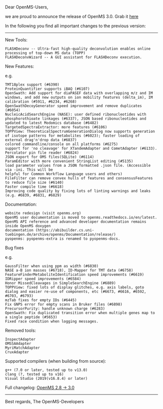 Dear OpenMS-Users,

we are proud to announce the release of OpenMS 3.0. Grab it <a href="https://abibuilder.cs.uni-tuebingen.de/archive/openms/OpenMSInstaller/release/3.0">here</a>

In the following you find all important changes to the previous version:

------------------------------------------------------------------------------------------

New Tools:

    FLASHDeconv -- Ultra-fast high-quality deconvolution enables online processing of top-down MS data (TOPP)
    FLASHDeconvWizard -- A GUI assistant for FLASHDeconv execution.

New Features:

e.g.

    TMT18plex support (#6390)
    ProteinQuantifier supports iBAQ (#6107)
    OpenSwath: Add support for diaPASEF data with overlapping m/z and IM windows, and add new outputs on ion mobility features (delta_im), IM calibration (#5911, #6234, #6268)
    OpenSwathDecoyGenerator speed improvement and remove duplicates (#6054)
    NucleicAcidSearchEngine (NASE): user defined ribonucleotides with phosphorothioate linkages (#6337), JSON based ribonucleotides and updated to latest Modomics database (#6482)
    TargetedSpectraExtractor: more features (#6106)
    TOPPView: TheoreticalSpectrumGenerationDialog now supports generation of isotope patterns for metabolites (#6023); faster loading of external drag'n'drop data (#6837)
    colored commandline/console on all platforms (#6275)
    support for 'no cleavage' for XTandemAdapter and CometAdapter (#6133).
    Percolator pin file reader (#6824)
    JSON export for OMS files(SQLite) (#6114)
    ParamEditor with more convenient StringList editing (#5135)
    load parameter values from a JSON formatted .json file. (Accessible via -ini. This will be
    helpful for Common Workflow Language users and others)
    FileFilter can remove convex hulls of features and consensusFeatures to reduce file size (#6140)
    Faster compile time (#6618)
    Improving code quality by fixing lots of linting warnings and leaks (e.g. #6839, #6831, #6829)

Documentation:

    website redesign (visit openms.org)
    OpenMS user documentation is moved to openms.readthedocs.io/en/latest.
    OpenMS API reference and advanced developer documentation remains inside OpenMS doxygen
    documentation (https://abibuilder.cs.uni-tuebingen.de/archive/openms/Documentation/release/)
    pyopenms: pyopenms-extra is renamed to pyopenms-docs.

Bug fixes

e.g.

    GaussFilter when using ppm as width (#6830)
    NASE a-B ion masses (#6718), ID-Mapper for TMT data (#6758)
    FeatureFinderMetaboliteIdentification speed improvements (#6619)
    IDRipper speed improvements (#6584)
    Honor MissedCleavages in SimpleSearchEngine (#6889)
    TOPPView: fixed lots of display glitches, e.g. axis labels, goto dialog and easier re-use of components, etc (#6673, #6616, #6592, #6703, #6793)
    mzTab fixes for empty IDs (#6445)
    Fix GNPS error for empty scans in Bruker files (#6898)
    PrecursorPurity: handle unknown charge (#6283)
    OpenSwath: Fix duplicated transition error when multiple genes map to a single peptide (#5653)
    Fixed race condition when logging messages.

Removed tools:

    InspectAdapter
    OMSSAAdapter
    MyriMatchAdapter
    CruxAdapter

Supported compilers (when building from source):

    g++ (7.0 or later, tested up to v13.0)
    clang (?, tested up to v16)
    Visual Studio (2019(v16.8.4) or later)

Full changelog: [OpenMS 2.8 &rarr; 3.0](https://github.com/OpenMS/OpenMS/compare/Release2.8.0...Release3.0.0)

------------------------------------------------------------------------------------------

Best regards,
The OpenMS-Developers

